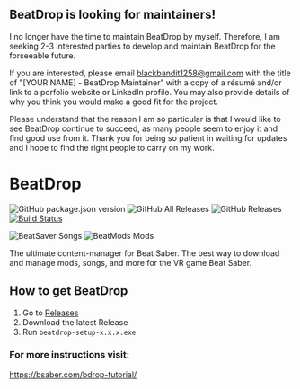 ## BeatDrop is looking for maintainers!
I no longer have the time to maintain BeatDrop by myself. Therefore, I am seeking 2-3 interested parties to develop and maintain BeatDrop for the forseeable future.

If you are interested, please email blackbandit1258@gmail.com with the title of "[YOUR NAME] - BeatDrop Maintainer" with a copy of a résumé and/or link to a porfolio website or LinkedIn profile. You may also provide details of why you think you would make a good fit for the project.

Please understand that the reason I am so particular is that I would like to see BeatDrop continue to succeed, as many people seem to enjoy it and find good use from it. Thank you for being so patient in waiting for updates and I hope to find the right people to carry on my work.

# BeatDrop
![GitHub package.json version](https://img.shields.io/github/package-json/v/StarGazer1258/BeatDrop.svg) ![GitHub All Releases](https://img.shields.io/github/downloads/StarGazer1258/BeatDrop/total.svg) ![GitHub Releases](https://img.shields.io/github/downloads/StarGazer1258/BeatDrop/latest/total.svg) [![Build Status](https://travis-ci.org/StarGazer1258/BeatDrop.svg?branch=master)](https://travis-ci.org/StarGazer1258/BeatDrop)

![BeatSaver Songs](https://img.shields.io/badge/dynamic/json.svg?color=brightgreen&label=BeatSaver&query=totalDocs&suffix=%20songs&url=https%3A%2F%2Fbeatsaver.com%2Fapi%2Fmaps%2Flatest) ![BeatMods Mods](https://img.shields.io/badge/dynamic/json.svg?color=success&label=BeatMods&query=length&suffix=%20Mods&url=https%3A%2F%2Fbeatmods.com%2Fapi%2Fv1%2Fmod%3Fstatus%3Dapproved) 

The ultimate content-manager for Beat Saber. The best way to download and manage mods, songs, and more for the VR game Beat Saber.

## How to get BeatDrop
1. Go to [Releases](https://github.com/StarGazer1258/BeatDrop/releases)
2. Download the latest Release
3. Run ``beatdrop-setup-x.x.x.exe``

### For more instructions visit:
https://bsaber.com/bdrop-tutorial/
